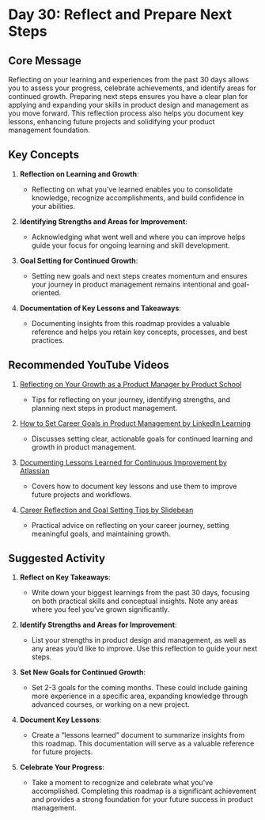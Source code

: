 # Day 30: Reflect and Prepare Next Steps

## Core Message
Reflecting on your learning and experiences from the past 30 days allows you to assess your progress, celebrate achievements, and identify areas for continued growth. Preparing next steps ensures you have a clear plan for applying and expanding your skills in product design and management as you move forward. This reflection process also helps you document key lessons, enhancing future projects and solidifying your product management foundation.

## Key Concepts
1. **Reflection on Learning and Growth**:
   - Reflecting on what you’ve learned enables you to consolidate knowledge, recognize accomplishments, and build confidence in your abilities.

2. **Identifying Strengths and Areas for Improvement**:
   - Acknowledging what went well and where you can improve helps guide your focus for ongoing learning and skill development.

3. **Goal Setting for Continued Growth**:
   - Setting new goals and next steps creates momentum and ensures your journey in product management remains intentional and goal-oriented.

4. **Documentation of Key Lessons and Takeaways**:
   - Documenting insights from this roadmap provides a valuable reference and helps you retain key concepts, processes, and best practices.

## Recommended YouTube Videos
1. [Reflecting on Your Growth as a Product Manager by Product School](https://www.youtube.com/watch?v=7pYcjk6imUE)
   - Tips for reflecting on your journey, identifying strengths, and planning next steps in product management.

2. [How to Set Career Goals in Product Management by LinkedIn Learning](https://www.youtube.com/watch?v=CNQ7S7A5VCg)
   - Discusses setting clear, actionable goals for continued learning and growth in product management.

3. [Documenting Lessons Learned for Continuous Improvement by Atlassian](https://www.youtube.com/watch?v=dCNURp2Q2j8)
   - Covers how to document key lessons and use them to improve future projects and workflows.

4. [Career Reflection and Goal Setting Tips by Slidebean](https://www.youtube.com/watch?v=OxgURzAFgE4)
   - Practical advice on reflecting on your career journey, setting meaningful goals, and maintaining growth.

## Suggested Activity
1. **Reflect on Key Takeaways**:
   - Write down your biggest learnings from the past 30 days, focusing on both practical skills and conceptual insights. Note any areas where you feel you’ve grown significantly.

2. **Identify Strengths and Areas for Improvement**:
   - List your strengths in product design and management, as well as any areas you’d like to improve. Use this reflection to guide your next steps.

3. **Set New Goals for Continued Growth**:
   - Set 2-3 goals for the coming months. These could include gaining more experience in a specific area, expanding knowledge through advanced courses, or working on a new project.

4. **Document Key Lessons**:
   - Create a “lessons learned” document to summarize insights from this roadmap. This documentation will serve as a valuable reference for future projects.

5. **Celebrate Your Progress**:
   - Take a moment to recognize and celebrate what you’ve accomplished. Completing this roadmap is a significant achievement and provides a strong foundation for your future success in product management.
